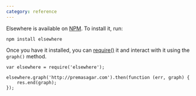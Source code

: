 ```yaml
---
category: reference
---
```


Elsewhere is available on [NPM][npm]. To install it, run:

    npm install elsewhere

Once you have it installed, you can [require()][require] it and interact with it using the `graph()` method.

    var elsewhere = require('elsewhere');

    elsewhere.graph('http://premasagar.com').then(function (err, graph) {
        res.end(graph);
    });


[npm]: https://npmjs.org/package/elsewhere
[require]: http://nodejs.org/api/globals.html#globals_require